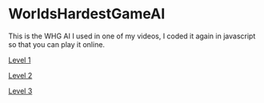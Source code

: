 # WorldsHardestGameAI
This is the WHG AI I used in one of my videos, I coded it again in javascript so that you can play it online.

[Level 1](https://code-bullet.github.io/WorldsHardestGameAI/WHG/)

[Level 2](https://code-bullet.github.io/WorldsHardestGameAI/WHG%20-%20level2/)

[Level 3](https://code-bullet.github.io/WorldsHardestGameAI/WHG%20-%20level3/)

